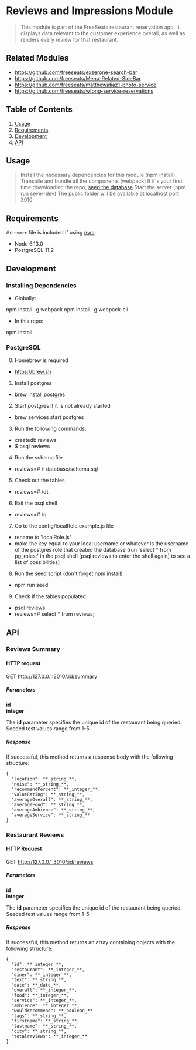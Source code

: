 # Reviews and Impressions Module

> This module is part of the FreeSeats restaurant reservation app. It displays data relevant to the customer experience overall, as well as renders every review for that restaurant.

## Related Modules

  - https://github.com/freeseats/exzerone-search-bar
  - https://github.com/freeseats/Menu-Related-SideBar
  - https://github.com/freeseats/matthewjdiaz1-photo-service
  - https://github.com/freeseats/wfong-service-reservations

## Table of Contents

1. [Usage](#Usage)
1. [Requirements](#requirements)
1. [Development](#development)
1. [API](#api)

## Usage

> Install the necessary dependencies for this module (npm install)
> Transpile and bundle all the components (webpack)
> If it's your first time downloading the repo, [seed the database](#postgresql)
> Start the server (npm run sever-dev)
> The public folder will be available at localhost port 3010

## Requirements

An `nvmrc` file is included if using [nvm](https://github.com/creationix/nvm).

- Node 6.13.0
- PostgreSQL 11.2

## Development

### Installing Dependencies

 - Globally:

npm install -g webpack
npm install -g webpack-cli

 - In this repo:

npm install

### PostgreSQL

0) Homebrew is required
  - https://brew.sh
1) Install postgres
  - brew install postgres
2) Start postgres if it is not already started
  - brew services start postgres
3) Run the following commands:
  - createdb reviews
  - $ psql reviews
4) Run the schema file
  - reviews=# \i database/schema.sql
5) Check out the tables
  - reviews=# \dt
6) Exit the psql shell
  - reviews=# \q
7) Go to the config/localRole.example.js file
  - rename to 'localRole.js'
  - make the key equal to your local username or whatever is the username of the postgres role that created the database (run 'select * from pg_roles;' in the psql shell [psql reviews to enter the shell again] to see a list of possibilities)
8) Run the seed script (don't forget npm install)
  - npm run seed
9) Check if the tables populated
  - psql reviews
  - reviews=# select * from reviews;

## API

### Reviews Summary

#### HTTP request

GET http://127.0.0.1:3010/:id/summary

##### Parameters
**id**  
**integer**  

The **id** parameter specifies the unique id of the restaurant being queried. Seeded test values range from 1-5.

##### Response

If successful, this method returns a response body with the following structure:

    {  
      "location": **_string_**,  
      "noise": **_string_**,  
      "recommendPercent": **_integer_**,  
      "valueRating": **_string_**,  
      "averageOverall": **_string_**,  
      "averageFood": **_string_**,  
      "averageAmbience": **_string_**,  
      "averageService": **_string_**  
    }  

### Restaurant Reviews

#### HTTP Request

GET http://127.0.0.1:3010/:id/reviews

##### Parameters
**id**  
**integer**  

The **id** parameter specifies the unique id of the restaurant being queried. Seeded test values range from 1-5.

##### Response

If successful, this method returns an array containing objects with the following structure:

    {  
      "id": **_integer_**,  
      "restaurant": **_integer_**,  
      "diner": **_integer_**,  
      "text": **_string_**,  
      "date": **_date_**,  
      "overall": **_integer_**,  
      "food": **_integer_**,  
      "service": **_integer_**,  
      "ambience": **_integer_**,  
      "wouldrecommend": **_boolean_**  
      "tags": **_string_**,  
      "firstname": **_string_**,  
      "lastname": **_string_**,  
      "city": **_string_**,  
      "totalreviews": **_integer_**  
    }
